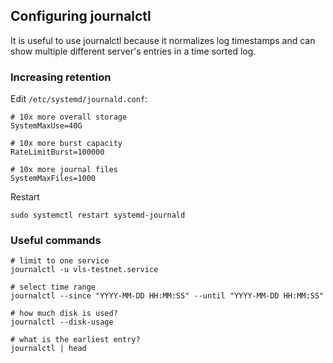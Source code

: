 
## Configuring journalctl

It is useful to use journalctl because it normalizes log timestamps
and can show multiple different server's entries in a time sorted log.

### Increasing retention

Edit `/etc/systemd/journald.conf`:
```
# 10x more overall storage
SystemMaxUse=40G

# 10x more burst capacity
RateLimitBurst=100000

# 10x more journal files
SystemMaxFiles=1000
```

Restart
```
sudo systemctl restart systemd-journald
```

### Useful commands

```
# limit to one service
journalctl -u vls-testnet.service

# select time range
journalctl --since "YYYY-MM-DD HH:MM:SS" --until "YYYY-MM-DD HH:MM:SS"

# how much disk is used?
journalctl --disk-usage

# what is the earliest entry?
journalctl | head
```
